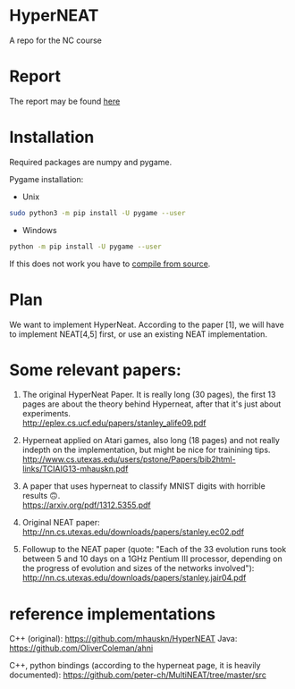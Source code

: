 # HyperNEAT
A repo for the NC course

# Report
The report may be found [here](https://www.sharelatex.com/8872427238cwcqgxhkhzny)

# Installation
Required packages are numpy and pygame.

Pygame installation:
* Unix
```bash
sudo python3 -m pip install -U pygame --user
```

* Windows
```bash
python -m pip install -U pygame --user
```

If this does not work you have to [compile from source](https://www.pygame.org/wiki/MingW?parent=).

# Plan
We want to implement HyperNeat.
According to the paper [1], we will have to implement NEAT[4,5] first, or use an existing NEAT implementation.


# Some relevant papers:


 1. The original HyperNeat Paper. It is really long (30 pages), the first 13 pages are about the theory behind Hyperneat, after that it's just about experiments. <br>
   http://eplex.cs.ucf.edu/papers/stanley_alife09.pdf

 2. Hyperneat applied on Atari games, also long (18 pages) and not really indepth on the implementation, but might be nice for trainining tips. <br>
   http://www.cs.utexas.edu/users/pstone/Papers/bib2html-links/TCIAIG13-mhauskn.pdf
   
 3. A paper that uses hyperneat to classify MNIST digits with horrible results 🙃. <br>
    https://arxiv.org/pdf/1312.5355.pdf
    
 4. Original NEAT paper: <br>
    http://nn.cs.utexas.edu/downloads/papers/stanley.ec02.pdf
    
 5. Followup to the NEAT paper (quote: "Each of the 33 evolution runs took between 5 and 10 days on a 1GHz Pentium III processor,
depending on the progress of evolution and sizes of the networks involved"): <br>
    http://nn.cs.utexas.edu/downloads/papers/stanley.jair04.pdf

# reference implementations

C++ (original): https://github.com/mhauskn/HyperNEAT
Java: https://github.com/OliverColeman/ahni

C++, python bindings (according to the hyperneat page, it is heavily documented): https://github.com/peter-ch/MultiNEAT/tree/master/src
